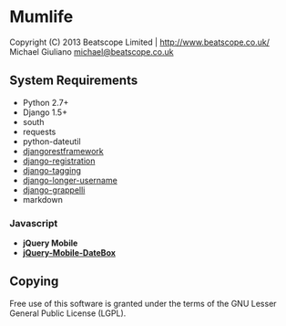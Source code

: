 # Mumlife

Copyright (C) 2013 Beatscope Limited | http://www.beatscope.co.uk/
Michael Giuliano <michael@beatscope.co.uk>

## System Requirements

 - Python 2.7+ 
 - Django 1.5+ 
 - south
 - requests
 - python-dateutil
 - [djangorestframework](http://django-rest-framework.org/)
 - [django-registration](https://django-registration.readthedocs.org/en/latest/index.html)
 - [django-tagging](http://code.google.com/p/django-tagging/)
 - [django-longer-username](https://github.com/GoodCloud/django-longer-username)
 - [django-grappelli](http://django-grappelli.readthedocs.org/en/latest/index.html)
 - markdown

### Javascript

 - **jQuery Mobile**
 - **[jQuery-Mobile-DateBox](https://github.com/jtsage/jquery-mobile-datebox)**

## Copying

Free use of this software is granted under the terms of the GNU Lesser General
Public License (LGPL). 
